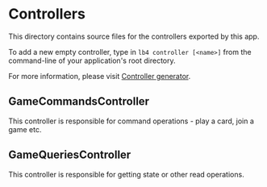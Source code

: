 # Controllers

This directory contains source files for the controllers exported by this app.

To add a new empty controller, type in `lb4 controller [<name>]` from the
command-line of your application's root directory.

For more information, please visit
[Controller generator](http://loopback.io/doc/en/lb4/Controller-generator.html).

## GameCommandsController

This controller is responsible for command operations - play a card, join a game etc.

## GameQueriesController

This controller is responsible for getting state or other read operations.
